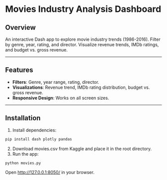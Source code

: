 # Movies Industry Analysis Dashboard

## Overview
An interactive Dash app to explore movie industry trends (1986-2016). Filter by genre, year, rating, and director. Visualize revenue trends, IMDb ratings, and budget vs. gross revenue.

---

## Features
- **Filters**: Genre, year range, rating, director.
- **Visualizations**: Revenue trend, IMDb rating distribution, budget vs. gross revenue.
- **Responsive Design**: Works on all screen sizes.

---

## Installation
1. Install dependencies:
 ```bash
 pip install dash plotly pandas
 ```
2. Download movies.csv from Kaggle and place it in the root directory.
3. Run the app:
```bash
python movies.py
```
Open http://127.0.0.1:8050/ in your browser.
